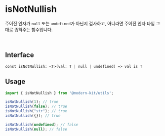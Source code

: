 # isNotNullish

주어진 인자가 `null` 또는 `undefined`가 아닌지 검사하고, 아니라면 주어진 인자 타입 그대로 좁혀주는 함수입니다.

<br />

## Interface
```tsx title="typescript"
const isNotNullish: <T>(val: T | null | undefined) => val is T
```

## Usage
```ts
import { isNotNullish } from '@modern-kit/utils';

isNotNullish(1); // true
isNotNullish(false); // true
isNotNullish("str"); // true
isNotNullish({}); // true

isNotNullish(undefined); // false
isNotNullish(null); // false
```
